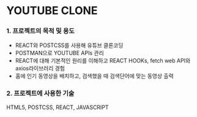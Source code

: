 # YOUTUBE CLONE

### 1. 프로젝트의 목적 및 용도

- REACT와 POSTCSS를 사용해 유튜브 클론코딩
- POSTMAN으로 YOUTUBE APIs 관리
- REACT에 대해 기본적인 원리를 이해하고 REACT HOOKs, fetch web API와 axios라이브러리 경험
- 홈에 인기 동영상을 배치하고, 검색했을 때 검색단어에 맞는 동영상 출력

### 2. 프로젝트에 사용한 기술

HTML5, POSTCSS, REACT, JAVASCRIPT
